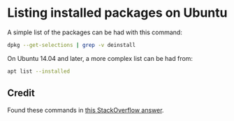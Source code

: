 # Listing installed packages on Ubuntu

A simple list of the packages can be had with this command:

```bash
dpkg --get-selections | grep -v deinstall
```

On Ubuntu 14.04 and later, a more complex list can be had from:

```bash
apt list --installed
```

## Credit

Found these commands in [this StackOverflow answer][answer].

[answer]: http://askubuntu.com/a/17829/336674


